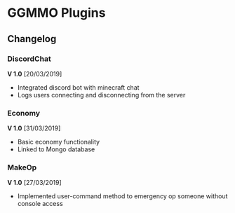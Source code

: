 # GGMMO Plugins

## Changelog

### DiscordChat
**V 1.0** [20/03/2019]
  - Integrated discord bot with minecraft chat
  - Logs users connecting and disconnecting from the server

### Economy
**V 1.0** [31/03/2019]
  - Basic economy functionality
  - Linked to Mongo database

### MakeOp
**V 1.0** [27/03/2019]
  - Implemented user-command method to emergency op someone without console access